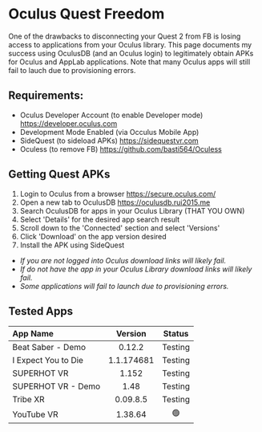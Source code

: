 # Oculus Quest Freedom
One of the drawbacks to disconnecting your Quest 2 from FB is losing access to applications from your Oculus library. 
This page documents my success using OculusDB (and an Oculus login) to legitimately obtain APKs for Oculus and AppLab applications.
Note that many Oculus apps will still fail to lauch due to provisioning errors.

## Requirements: 
* Oculus Developer Account (to enable Developer mode) https://developer.oculus.com
* Development Mode Enabled (via Occulus Mobile App)
* SideQuest (to sideload APKs) https://sidequestvr.com
* Oculess (to remove FB) https://github.com/basti564/Oculess

## Getting Quest APKs
1. Login to Oculus from a browser https://secure.oculus.com/
2. Open a new tab to OculusDB https://oculusdb.rui2015.me
3. Search OculusDB for apps in your Oculus Library (THAT YOU OWN)
4. Select 'Details' for the desired app search result
5. Scroll down to the 'Connected' section and select 'Versions'
6. Click 'Download' on the app version desired
7. Install the APK using SideQuest

* _If you are not logged into Oculus download links will likely fail._
* _If do not have the app in your Oculus Library download links will likely fail._
* _Some applications will fail to launch due to provisioning errors._


## Tested Apps

App Name | Version | Status
:---|:---:|:---:
Beat Saber - Demo | 0.12.2 | Testing
I Expect You to Die | 1.1.174681 | Testing
SUPERHOT VR | 1.152 | Testing
SUPERHOT VR - Demo | 1.48 | Testing
Tribe XR | 0.09.8.5 | Testing
YouTube VR | 1.38.64 | :green_circle:



<!---
emil-muzz/emil-muzz is a ✨ special ✨ repository because its `README.md` (this file) appears on your GitHub profile.
You can click the Preview link to take a look at your changes.
--->
